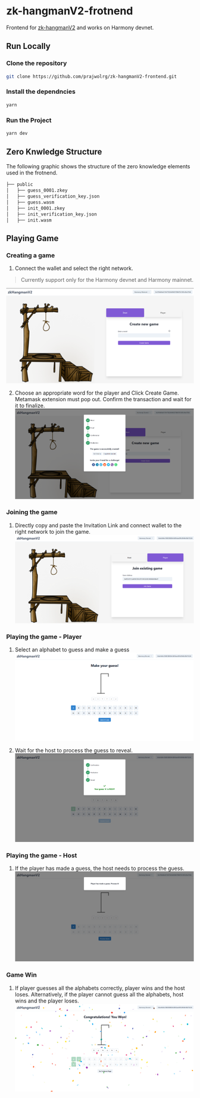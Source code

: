 # zk-hangmanV2-frotnend
Frontend for [zk-hangmanV2](https://github.com/prajwolrg/zk-hangmanV2) and works on Harmony devnet.

## Run Locally

### Clone the repository
```bash
git clone https://github.com/prajwolrg/zk-hangmanV2-frontend.git
```

### Install the dependncies
```bash
yarn
```
### Run the Project
```bash
yarn dev
```

## Zero Knwledge Structure
The following graphic shows the structure of the zero knowledge elements used in the frotnend.
```text
├── public
│   ├── guess_0001.zkey
│   ├── guess_verification_key.json
│   ├── guess.wasm
│   ├── init_0001.zkey
│   ├── init_verification_key.json
│   ├── init.wasm
```

## Playing Game

### Creating a game
1. Connect the wallet and select the right network. 
> Currently support only for the Harmony devnet and Harmony mainnet.

![CreateNewGameImage](assets/create_game.png)

2. Choose an appropriate word for the player and Click Create Game. Metamask extension must pop out. Confirm the transaction and wait for it to finalize.
![WaitingConfirmationImage](assets/game_created.png)

### Joining the game
1. Directly copy and paste the Invitation Link and connect wallet to the right network to join the game.
![JoinGameImage](assets/join_game.png)

### Playing the game - Player
1. Select an alphabet to guess and make a guess
![GuessImage](assets/submit_guess.png)

2. Wait for the host to process the guess to reveal.
![RightReveal](assets/right_guess.png)

### Playing the game - Host
1. If the player has made a guess, the host needs to process the guess. 
![ProcessGuess](assets/process_guess.png)

### Game Win
1. If player guesses all the alphabets correctly, player wins and the host loses. Alternatively, if the player cannot guess all the alphabets, host wins and the player loses.
![PlayerWin](assets/player_win.png)
